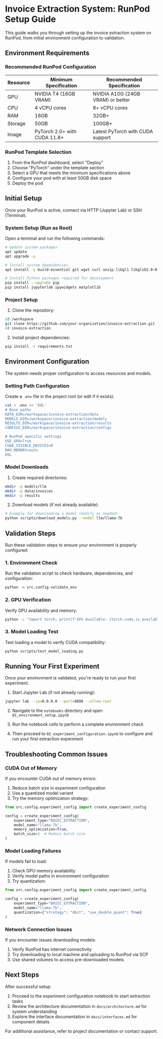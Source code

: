 # Invoice Extraction System: RunPod Setup Guide

This guide walks you through setting up the invoice extraction system on RunPod, from initial environment configuration to validation.

## Environment Requirements

### Recommended RunPod Configuration

| Resource | Minimum Specification | Recommended Specification |
|----------|----------------------|--------------------------|
| GPU      | NVIDIA T4 (16GB VRAM) | NVIDIA A10G (24GB VRAM) or better |
| CPU      | 4 vCPU cores | 8+ vCPU cores |
| RAM      | 16GB | 32GB+ |
| Storage  | 50GB | 100GB+ |
| Image    | PyTorch 2.0+ with CUDA 11.8+ | Latest PyTorch with CUDA support |

### RunPod Template Selection

1. From the RunPod dashboard, select "Deploy" 
2. Choose "PyTorch" under the template section
3. Select a GPU that meets the minimum specifications above
4. Configure your pod with at least 50GB disk space
5. Deploy the pod

## Initial Setup

Once your RunPod is active, connect via HTTP (Jupyter Lab) or SSH (Terminal).

### System Setup (Run as Root)

Open a terminal and run the following commands:

```bash
# Update system packages
apt update
apt upgrade -y

# Install system dependencies
apt install -y build-essential git wget curl unzip libgl1 libglib2.0-0

# Install Python packages required for development
pip install --upgrade pip
pip install jupyterlab ipywidgets matplotlib
```

### Project Setup

1. Clone the repository:

```bash
cd /workspace
git clone https://github.com/your-organization/invoice-extraction.git
cd invoice-extraction
```

2. Install project dependencies:

```bash
pip install -r requirements.txt
```

## Environment Configuration

The system needs proper configuration to access resources and models.

### Setting Path Configuration

Create a `.env` file in the project root (or edit if it exists):

```bash
cat > .env << 'EOL'
# Base paths
DATA_DIR=/workspace/invoice-extraction/data
MODELS_DIR=/workspace/invoice-extraction/models
RESULTS_DIR=/workspace/invoice-extraction/results
CONFIGS_DIR=/workspace/invoice-extraction/configs

# RunPod specific settings
USE_GPU=True
CUDA_VISIBLE_DEVICES=0
MAX_MEMORY=auto
EOL
```

### Model Downloads

1. Create required directories:

```bash
mkdir -p models/llm
mkdir -p data/invoices
mkdir -p results
```

2. Download models (if not already available):

```bash
# Example for downloading a model (modify as needed)
python scripts/download_models.py --model llm/llama-7b
```

## Validation Steps

Run these validation steps to ensure your environment is properly configured:

### 1. Environment Check

Run the validation script to check hardware, dependencies, and configuration:

```bash
python -m src.config.validate_env
```

### 2. GPU Verification

Verify GPU availability and memory:

```bash
python -c "import torch; print(f'GPU Available: {torch.cuda.is_available()}'); print(f'GPU Name: {torch.cuda.get_device_name(0) if torch.cuda.is_available() else \"None\"}'); print(f'GPU Memory: {torch.cuda.get_device_properties(0).total_memory / 1e9:.2f} GB' if torch.cuda.is_available() else 'None')"
```

### 3. Model Loading Test

Test loading a model to verify CUDA compatibility:

```bash
python scripts/test_model_loading.py
```

## Running Your First Experiment

Once your environment is validated, you're ready to run your first experiment.

1. Start Jupyter Lab (if not already running):

```bash
jupyter lab --ip=0.0.0.0 --port=8888 --allow-root
```

2. Navigate to the `notebooks` directory and open `01_environment_setup.ipynb`

3. Run the notebook cells to perform a complete environment check

4. Then proceed to `02_experiment_configuration.ipynb` to configure and run your first extraction experiment

## Troubleshooting Common Issues

### CUDA Out of Memory

If you encounter CUDA out of memory errors:

1. Reduce batch size in experiment configuration
2. Use a quantized model variant
3. Try the memory optimization strategy:

```python
from src.config.experiment_config import create_experiment_config

config = create_experiment_config(
    experiment_type="BASIC_EXTRACTION",
    model_name="llama-7b",
    memory_optimization=True,
    batch_size=1  # Reduce batch size
)
```

### Model Loading Failures

If models fail to load:

1. Check GPU memory availability
2. Verify model paths in environment configuration
3. Try quantization:

```python
from src.config.experiment_config import create_experiment_config

config = create_experiment_config(
    experiment_type="BASIC_EXTRACTION",
    model_name="llama-7b",
    quantization={"strategy": "4bit", "use_double_quant": True}
)
```

### Network Connection Issues

If you encounter issues downloading models:

1. Verify RunPod has internet connectivity
2. Try downloading to local machine and uploading to RunPod via SCP
3. Use shared volumes to access pre-downloaded models

## Next Steps

After successful setup:
1. Proceed to the experiment configuration notebook to start extraction tasks
2. Review the architecture documentation in `docs/architecture.md` for system understanding
3. Explore the interface documentation in `docs/interfaces.md` for component details

For additional assistance, refer to project documentation or contact support. 